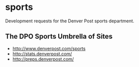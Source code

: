 # sports

Development requests for the Denver Post sports department.

## The DPO Sports Umbrella of Sites
* http://www.denverpost.com/sports
* http://stats.denverpost.com/
* http://preps.denverpost.com/
